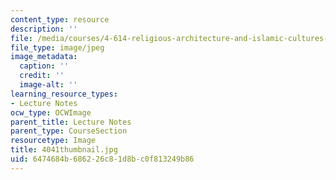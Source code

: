 ```yaml
---
content_type: resource
description: ''
file: /media/courses/4-614-religious-architecture-and-islamic-cultures-fall-2002/6474684b686226c81d8bc0f813249b86_4041thumbnail.jpg
file_type: image/jpeg
image_metadata:
  caption: ''
  credit: ''
  image-alt: ''
learning_resource_types:
- Lecture Notes
ocw_type: OCWImage
parent_title: Lecture Notes
parent_type: CourseSection
resourcetype: Image
title: 4041thumbnail.jpg
uid: 6474684b-6862-26c8-1d8b-c0f813249b86
---
```

